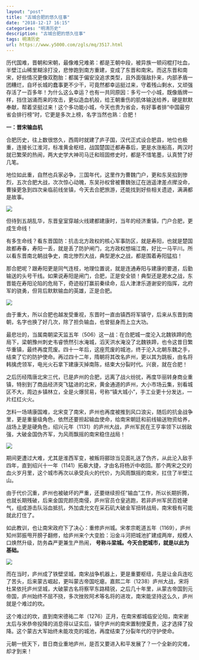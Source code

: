 ```yaml
---
layout: "post"
title: "古城合肥的悠久往事"
date: "2018-12-17 16:15"
categories: "明清历史"
description: "古城合肥的悠久往事"
tags: 明清历史
url: https://www.y5000.com/zgls/mq/3517.html
---
```






历代国难，晋朝和宋朝，最像难兄难弟：都是王朝中段，被异族一顿闷棍打吐血，半壁江山稀里糊涂打没，悲惨跑到南方重建，变成了东晋和南宋。而这东晋和南宋，好些情况更像双胞胎：都属于偏安没追求类型，且外面强敌扑来，内部矛盾一团糟烂，自坏长城的蠢事更不少干，可竟然都幸运挺过来，守着残山剩水，又顽强存活了一百多年！为什么这么幸运？也有一共同原因：多亏一个小城，既像盾牌一样，挡住汹涌而来的攻击，更似造血机般，给王朝重伤的肌体输送给养，硬是默默奉献，帮着坚挺过来！这个多功能小城，今天也贵为省会，有好事者排“中国最穷省会排行榜”时，它更是多次上榜，名字当然也熟：合肥！

**一：晋宋输血机**

合肥历史，往上数很悠久，西周时就建了庐子国，汉代正式设合肥县，地位也极重，连接长江淮河，标准黄金枢纽，战国楚国迁都寿春后，更是水涨船高，两汉时就已繁荣的热闹，两大史学大神司马迁和班固修史时，都是不惜笔墨，认真赞了好几笔。

地位如此重，自然也兵家必争，三国年代，这里作为曹魏门户，更和东吴掐到惨烈，五次合肥大战，次次惊心动魄，东吴孙权曾被曹魏张辽在逍遥津差点撵没命，曹操更急到四次亲临前线坐镇，今天去合肥旅游，还能找到好些相关遗迹，满满都是故事。

![](/uploads/allimg/161015/6-1610151I033A1.JPG)

但待到五胡乱华，东晋皇室穿越火线建都建康时，当年的经济重镇，门户合肥，更成生命线！

有多生命线？看东晋国防：抗击北方政权的核心军事防区，就是寿阳，也就是楚国故都寿春，寿阳一丢，就是丢了防护闸门，北方政权想端江南，好比一马平川。所以看东晋南北朝战争史，南北惨烈大战，典型淝水之战，都是围着寿阳猛掐！

那合肥呢？跟寿阳更是同气连枝，地理位置说，就是连通寿阳与建康的要道，后勤输送的头号干线。如果说寿阳是闸门，合肥，正是安全锁！典型还是淝水之战，东晋能在寿阳沦陷的危局下，奇迹般打赢前秦续命，后人津津乐道谢安的指挥，北府军的骁勇，但背后默默输血的英雄，正是合肥。

![](/uploads/allimg/161015/6-1610151I122951.JPG)

由于重大，所以合肥也越发受重视，东晋时一直由镇西将军镇守，后来从东晋到南朝，名字也换了好几次，除了担负输血，也曾挺身而上立大功。

最悲壮的，当属南朝梁天监五年（506）这一战：在合肥城一度沦入北魏铁蹄的危局下，梁朝豫州刺史韦睿愤然引水淹城，滔天洪水淹没了北魏铁蹄，也令这昔日繁华重镇，最终再度荒废。四十一年后，这座荒废的城池，终于沦入北朝东魏之手，结束了它的防护使命。再过四十二年，隋朝将其改名庐州，更以其为跳板，由名将韩擒虎领军，电光火石拿下建康灭掉南陈，结束大分裂时代。兴衰，就在合肥！

之后历经隋唐北宋三代，已是庐州的合肥，远离了战火纷扰，再度华丽转身商业重镇，特别到了商品经济突飞猛进的北宋，黄金通道的庐州，大小市场云集，别看城区不大，周边乡镇林立，全是火爆贸易，号称“镇大城小”，手工业更十分发达，一片红红火火。

怎料一场靖康国难，北宋变了南宋，庐州也再度被推到风口浪尖，随后的抗金战争里，更是重量级角色，依然还要担起输血使命，给南宋朝廷和前线输送物资给养，战场上更是硬角色，绍兴元年（1131）的庐州大战，庐州军民在王亨率领下以弱敌强，大破金国伪齐军，为风雨飘摇的南宋稳住战局！

![](/uploads/allimg/161015/6-1610151I213T5.JPG)

期间更遭过大难，尤其是淮西军变，被叛将郦琼当见面礼送了伪齐，从此沦入敌手四年，直到绍兴十一年（1141）拓皋大捷，才由名将杨沂中收回。那个两宋之交的血火岁月里，这个城市再次以承受兵火的代价，为风雨飘摇的南宋，扛住了半壁江山。

由于代价沉重，庐州也被破坏的严重，还要继续担任“输血”工作，所以长期折腾，也就长期残破，后来金国完颜亮南侵，庐州官员仓皇逃跑，若非庐州军民百姓硬气，组成游击队浴血抵抗，外加虞允文在采石矶大破金军扭转战局，南宋极有可能就此打住了。

如此教训，也让南宋政府下了决心：重修庐州城。宋孝宗乾道五年（1169），庐州知州郭振甩开膀子翻修，给庐州来个大变脸：沿金斗河把城池扩建成两岸，规模人口焕然升级，防务森严更兼生产热闹，
**号称斗梁城。今天合肥城市，就是以此为基础。**

![](/uploads/allimg/161015/6-1610151I25D25.JPG)

而在当时，庐州成了铁壁坚城，南宋战争机器上，更是重要枢纽，先是让金兵连吃了苦头，后来蒙古崛起，更叫蒙古帝国吃瘪。嘉熙二年（1238）庐州大战，宋将杜杲依托庐州坚城，大破蒙古名将察罕东路精锐，之后几十年里，从蒙古帝国到元帝国，庐州始终不屈不挠，多次挫败阿术等名将的进攻，南宋能坚持这么久，庐州就是个难过的坎。

这个难过的坎，直到南宋德祐二年（1276）正月，在南宋都城临安沦陷，南宋谢太后与宋恭帝投降的消息得以证实后，镇守庐州的南宋置制使夏贵，这才选择了投降。这个蒙古大军始终未能攻克的城池，再度结束了分裂年代的守护使命。

元朝一统天下，昔日商业重地庐州，是否又要进入和平发展了？一个全新的灾难，却才到来！
